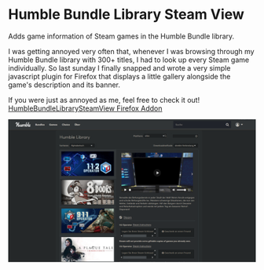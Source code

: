 # Humble Bundle Library Steam View
Adds game information of Steam games in the Humble Bundle library.  

I was getting annoyed very often that, whenever I was browsing through my Humble Bundle library with 300+ titles, I had to look up every Steam game individually. So last sunday I finally snapped and wrote a very simple javascript plugin for Firefox that displays a little gallery alongside the game's description and its banner.

If you were just as annoyed as me, feel free to check it out!  
[HumbleBundleLibrarySteamView Firefox Addon](https://addons.mozilla.org/de/firefox/addon/humblebundlelibrarysteamview/)


![Overview of the modified Humble Bundle library page with the gallery view.](images/hblsv.PNG)